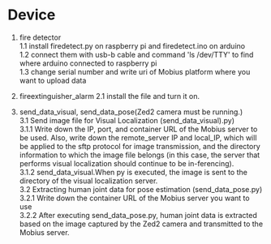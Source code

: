 # Device

1. fire detector  
   1.1 install firedetect.py on raspberry pi and firedetect.ino on arduino  
   1.2 connect them with usb-b cable and command 'ls /dev/TTY' to find where arduino connected to raspberry pi  
   1.3 change serial number and write uri of Mobius platform where you want to upload data

2. fireextinguisher_alarm
   2.1 install the file and turn it on.

3. send_data_visual, send_data_pose(Zed2 camera must be running.)  
   3.1 Send image file for Visual Localization (send_data_visual).py)  
      3.1.1 Write down the IP, port, and container URL of the Mobius server to be used. Also, write down the remote_server IP and local_IP, which will be applied to the sftp protocol for image transmission, and the directory information to which the image file belongs (in this case, the server that performs visual localization should continue to be in-ferencing).  
      3.1.2 send_data_visual.When py is executed, the image is sent to the directory of the visual localization server.  
   3.2 Extracting human joint data for pose estimation (send_data_pose.py)  
      3.2.1 Write down the container URL of the Mobius server you want to use  
      3.2.2 After executing send_data_pose.py, human joint data is extracted based on the image captured by the Zed2 camera and transmitted to the Mobius server.  

